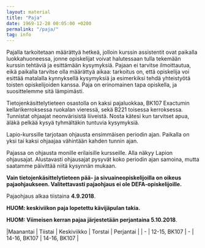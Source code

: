 ```yaml
---
layout: material
title: "Paja"
date: 1969-12-28 00:05:00 +0200
permalink: "/paja/"
tag: info
---
```


Pajalla tarkoitetaan määrättyä hetkeä, jolloin kurssin assistentit ovat paikalla luokkahuoneessa, jonne opiskelijat voivat halutessaan tulla tekemään kurssin tehtäviä ja esittämään kysymyksiä. Pajaan ei tarvitse ilmoittautua, eikä paikalla tarvitse olla määrättyä aikaa: tarkoitus on, että opiskelija voi esittää matalalla kynnyksellä kysymyksiä ja esimerkiksi tehdä yhteistyötä toisten opiskelijoiden kanssa. Paja on erinomainen tapa opiskella, ja suosittelemme sitä lämpimästi.

Tietojenkäsittelytieteen osastolla on kaksi pajaluokkaa, BK107 Exactumin kellarikerroksessa ruokalan vieressä, sekä B221 toisessa kerroksessa. Tunnistat ohjaajat neonvärisistä liiveistä. Nosta kätesi kun tarvitset apua, äläkä pelkää kysyä tyhmältäkin tuntuvia kysymyksiä.

Lapio-kurssille tarjotaan ohjausta ensimmäisen periodin ajan. Paikalla on yksi tai kaksi ohjaajaa vähintään kahden tunnin ajan.

Pajassa on ohjausta monille erilaisille kursseille. Alla näkyy Lapion ohjausajat. Alustavasti ohjausajat pysyvät koko periodin ajan samoina, mutta saatamme päivittää niitä kysynnän mukaan.

**Vain tietojenkäsittelytieteen pää- ja sivuaineopiskelijoilla on oikeus pajaohjaukseen. Valitettavasti pajaohjaus ei ole DEFA-opiskelijoille.**

Pajaohjaus alkaa tiistaina **4.9.2018**.

**HUOM: keskiviikon paja lopetettu kävijäpulan takia.**

**HUOM: Viimeisen kerran pajaa järjestetään perjantaina 5.10.2018**.

|Maanantai | Tiistai      | Keskiviikko  | Torstai      | Perjantai  |
|   -    | 12-15, BK107 | - | 14-16, BK107 | 14-16, BK107 |
